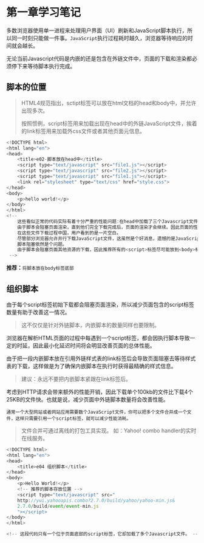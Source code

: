 # 第一章学习笔记

多数浏览器使用单一进程来处理用户界面（UI）刷新和JavaScript脚本执行，所以同一时刻只能做一件事。`JavaScript`执行过程耗时越久，浏览器等待响应的时间就会越长。

无论当前Javascript代码是内嵌的还是包含在外链文件中，页面的下载和渲染都必须停下来等待脚本执行完成。

## 脚本的位置

> HTML4规范指出，sctipt标签可以放在html文档的head和body中，并允许出现多次。
>
> 按照惯例，script标签用来加载出现在head中的外链JavaScript文件，挨着的link标签用来加载外css文件或者其他页面元信息。

```javascript
<!DOCTYPE html>
<html lang="en">
<head>
    <title>e02-脚本放在head中</title>
    <script type="text/javascript" src="file1.js"></script>
    <script type="text/javascript" src="file2.js"></script>
    <script type="text/javascript" src="file1.js"></script>
    <link rel="stylesheet" type="text/css" href="style.css">
</head>
<body>
    <p>hello world!</p>
</body>
</html>
<!-- 
    这些看似正常的代码实际有着十分严重的性能问题:在head中加载了三个Javascript文件。
    由于脚本会阻塞页面渲染，直到他们完全下载完成后，页面的渲染才会继续。因此页面的性能问题会十分明显。
    在这些文件下载过程中国，用户看到的是一片空白。
    尽管部分浏览器允许并行下载JavaScript文件，这虽然是个好消息，遗憾的是JavaScript的下载依然会阻塞其他资源如图片的下载。
    脚本阻塞依然是个问题。
    由于脚本会阻塞页面其他资源的下载，因此推荐所有的<script>标签尽可能放到<body>标签的底部，以减少对整个页面下载的影响。
 -->
```

**推荐：**`将脚本放在body标签底部`

## 组织脚本

由于每个script标签初始下载都会阻塞页面渲染，所以减少页面包含的script标签数量有助于改善这一情况。

> 这不仅仅是针对外链脚本，内嵌脚本的数量同样也要限制。	

浏览器在解析HTML页面的过程中每遇到一个script标签，都会因执行脚本导致一定的时延，因此最小化延迟时间将会明显改善页面的总体性能。

由于把一段内嵌脚本放在引用外链样式表的link标签后会导致页面阻塞去等待样式表的下载，这样做是为了确保内嵌脚本在执行时获得最精确的样式信息。

>建议：永远不要把内嵌脚本紧跟在link标签后。

考虑到HTTP请求会带来额外的性能开销，因此下载单个100kb的文件比下载4个25KB的文件快。也就是说，减少页面中外链脚本数量将会改善性能。

`通常一个大型网站或者网站应用需要数个JavaScript文件，你可以把多个文件合并成一个文件，这样只需要引用一个script标签，就可以减少性能消耗。`

> 文件合并可通过离线的打包工具实现。 如：Yahoo! combo handler的实时在线服务。

```javascript
<!DOCTYPE html>
<html lang="en">
<head>
    <title>e04 组织脚本</title>
</head>
<body>
    <p>Hello World!</p>
    <!-- 推荐的脚本存放位置 -->
    <script type="text/javascript" src="
    http://yui.yahooapis.combo?2.7.0/build/yahoo/yahoo-min.js&
    2.7.0/build/event/event-min.js
    "></script>
</body>
</html>

<!-- 这段代码只有一个位于页面底部的script标签，它却加载了多个Javascript文件。 -->
```

